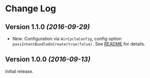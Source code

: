 Change Log
==========

Version 1.1.0 *(2016-09-29)*
----------------------------

* New: Configuration via `AirCycleConfig`, config option `passIntentBundleOnCreate(true|false)`. See [README](README.md) for details.


Version 1.0.0 *(2016-09-13)*
----------------------------

Initial release.

